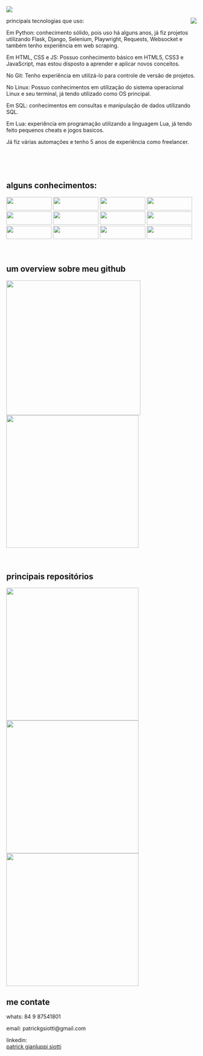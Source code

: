 <img src="https://capsule-render.vercel.app/api?type=waving&height=300&color=0:FE207B,100:ffbf60&text=Seja%20bem%20vindo&fontAlign=50&fontAlignY=30&desc=ao%20meu%20portifólio👋&descAlignY=50">

<div>
  <img align="right", src="https://gist.githubusercontent.com/patrick-siotti/46f4e22cb407d04008d14a4be9325ab9/raw/54e7cd03df670e99f55c4cef4137d041de9dd4d8/placa_patrick.svg">
  <div>
    <p>principais tecnologias que uso:</p> 
    <p>Em Python: conhecimento sólido, pois uso há alguns anos, já fiz projetos utilizando Flask, Django, Selenium, Playwright, Requests, Websocket e também tenho experiência em web scraping.</p> 
    <p>Em HTML, CSS e JS: Possuo conhecimento básico em HTML5, CSS3 e JavaScript, mas estou disposto a aprender e aplicar novos conceitos.</p> 
    <p>No Git: Tenho experiência em utilizá-lo para controle de versão de projetos.</p> 
    <p>No Linux: Possuo conhecimentos em utilização do sistema operacional Linux e seu terminal, já tendo utilizado como OS principal.</p> 
    <p>Em SQL: conhecimentos em consultas e manipulação de dados utilizando SQL.</p> 
    <p>Em Lua: experiência em programação utilizando a linguagem Lua, já tendo feito pequenos cheats e jogos basicos.</p> 
    <p>Já fiz várias automações e tenho 5 anos de experiência como freelancer.</p>
  </div>
</div>
<br><br><br>
<div>
  <h2>alguns conhecimentos:</h2>
  <a href="https://pt.wikipedia.org/wiki/HTML5"><img src="https://img.shields.io/badge/-html5-0D1117?style=for-the-badge&logo=html5&labelColor=0D1117" width="120" height="35"></a>
  <a href="https://pt.wikipedia.org/wiki/Cascading_Style_Sheets"><img src="https://img.shields.io/badge/-css3-0D1117?style=for-the-badge&logo=css3&labelColor=0D1117" width="120" height="35"></a>
  <a href="https://pt.wikipedia.org/wiki/JavaScript"><img src="https://img.shields.io/badge/-Javascript-0D1117?style=for-the-badge&logo=javascript&labelColor=0D1117" width="120" height="35"></a>
  <a href="https://www.python.org"><img src="https://img.shields.io/badge/-Python-0D1117?style=for-the-badge&logo=python&labelColor=0D1117" width="120" height="35"></a>
  <a href="https://flask.palletsprojects.com/en/2.1.x/"><img src="https://img.shields.io/badge/-flask-0D1117?style=for-the-badge&logo=flask&labelColor=0D1117" width="120" height="35"></a>
  <a href="https://git-scm.com"><img src="https://img.shields.io/badge/-git-0D1117?style=for-the-badge&logo=git&labelColor=0D1117" width="120" height="35"></a>
  <a href="https://pt.wikipedia.org/wiki/Linux"><img src="https://img.shields.io/badge/-linux-0D1117?style=for-the-badge&logo=linux&labelColor=0D1117" width="120" height="35"></a>
  <a href="https://www.djangoproject.com"><img src="https://img.shields.io/badge/-Django-0D1117?style=for-the-badge&logo=django&labelColor=0D1117" width="120" height="35"></a>
  <a href="https://aws.amazon.com/pt/what-is/sql/"><img src="https://img.shields.io/badge/-SQL-0D1117?style=for-the-badge&logo=mysql&labelColor=0D1117" width="120" height="35"></a>
  <a href="https://www.lua.org"><img src="https://img.shields.io/badge/-lua-0D1117?style=for-the-badge&logo=lua&labelColor=0D1117" width="120" height="35"></a>
  <a href="https://playwright.dev/python/"><img src="https://img.shields.io/badge/-playwright-0D1117?style=for-the-badge&logo=playwright&labelColor=0D1117" width="120" height="35"></a>
  <a href="https://www.selenium.dev"><img src="https://img.shields.io/badge/-selenium-0D1117?style=for-the-badge&logo=selenium&labelColor=0D1117" width="120" height="35"></a>
</div>
<br><br>
<div>
  <h2>um overview sobre meu github</h2>
  <a href="https://github.com/patrick-siotti"><img src="https://github-readme-stats.vercel.app/api?username=patrick-siotti&show_icons=true&theme=dark" width="355"></a>
  <a href="https://github.com/patrick-siotti"><img src="https://github-readme-stats.vercel.app/api/top-langs/?username=patrick-siotti&layout=compact&theme=dark" width="350"></a>
</div>
<br><br>
<div>
  <h2>principais repositórios</h2>
  <a href="https://github.com/patrick-siotti/projetos-bubble.io"><img src="https://github-readme-stats.vercel.app/api/pin/?username=patrick-siotti&repo=projetos-bubble.io&theme=dark" width="350"></a>
  <a href="https://github.com/patrick-siotti/projetos-python"><img src="https://github-readme-stats.vercel.app/api/pin/?username=patrick-siotti&repo=projetos-python&theme=dark" width="350"></a>
  <a href="https://github.com/patrick-siotti/projetos-site"><img src="https://github-readme-stats.vercel.app/api/pin/?username=patrick-siotti&repo=projetos-site&theme=dark" width="350"></a>
</div>
<div>
  <h2>me contate</h2>
  <p>whats: 84 9 87541801</p>
  <p>email: patrickgsiotti@gmail.com</p>
  <!-- <p>portifolio: <a href='https://portiflio-76614.bubbleapps.io/version-test'>https://portiflio-76614.bubbleapps.io/version-test</a></p> -->
  linkedin: <div class="badge-base LI-profile-badge" data-locale="pt_BR" data-size="medium" data-theme="dark" data-type="VERTICAL" data-vanity="patrick-gianluppi-siotti" data-version="v1"><a class="badge-base__link LI-simple-link" href="https://br.linkedin.com/in/patrick-gianluppi-siotti?trk=profile-badge">patrick gianluppi siotti</a></div>
              
</div>
